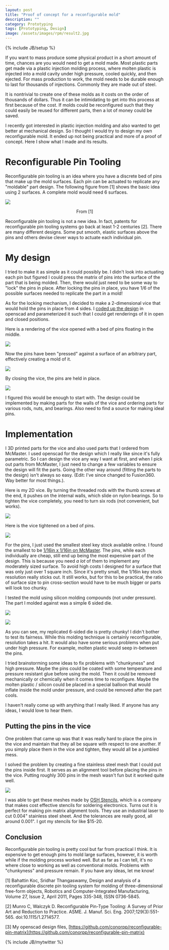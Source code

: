 ```yaml
---
layout: post
title: "Proof of concept for a reconfigurable mold"
description: ""
category: Prototyping
tags: [Prototyping, Design]
image: /assets/images/rpm/result2.jpg
---
```

{% include JB/setup %}

If you want to mass produce some physical product in a short amount of time,
chances are you would need to get a mold made.  Most plastic parts get made via a
plastic injection molding process, where molten plastic is injected into a mold cavity under
high pressure, cooled quickly, and then ejected.  For mass production to work, the mold needs
to be durable enough to last for thousands of injections.  Commonly they are made out of steel.

It is nontrivial to create one of these molds as it costs on the order of thousands of dollars.  Thus it can
be intimidating to get into this process at first because of the cost.  If molds could be reconfigured
such that they could easily be reused for different parts, then a lot of money could be saved.

I recently got interested in plastic injection molding and also wanted to get
better at mechanical design.  So I thought I would try to design my own
reconfigurable mold.  It ended up not being practical and more of a proof of
concept.  Here I show what I made and its results.


# Reconfigurable Pin Tooling

Reconfigurable pin tooling is an idea where you have a discrete bed of pins that make up the mold surfaces.  Each pin can
be actuated to replicate any "moldable" part design.  The following figure from [1] shows the basic idea using 2 surfaces.
A complete mold would need 6 surfaces.

![](/assets/images/rpm/overview.png)
<center class="caption">From [1]</center>

Reconfigurable pin tooling is not a new idea.  In fact, patents for reconfigurable pin tooling systems go back at least 1-2 centuries [2].
There are many different designs.  Some put smooth, elastic surfaces above the pins and others devise clever ways to actuate each individual pin.

# My design

I tried to make it as simple as it could possibly be.  I didn't look into actuating each pin but figured
I could press the matrix of pins into the surface of the part that is being molded.  Then, there would just
need to be some way to "lock" the pins in place.  After locking the pins in place, you have 1/6 of the possible surfaces
needed to replicate the part in a mold!

As for the locking mechanism, I decided to make a 2-dimensional vice that would hold the pins in place from 4 sides.
I [coded up the design](https://github.com/conorpp/reconfigurable-pin-matrix) 
in openscad and parameterized it such that I could get renderings of it in open and closed positions.

Here is a rendering of the vice opened with a bed of pins floating in the middle.

![](/assets/images/rpm/open.png)

Now the pins have been "pressed" against a surface of an arbitrary part, effectively creating a mold of it.

![](/assets/images/rpm/molded.png)

By closing the vice, the pins are held in place.

![](/assets/images/rpm/closed.png)

I figured this would be enough to start with.  The design could be implemented by making parts for the walls of the vice
and ordering parts for various rods, nuts, and bearings.  Also need to find a source for making ideal pins.

# Implementation

I 3D printed parts for the vice and also used parts that I ordered from
McMaster.  I used openscad for the design which I really like since it's fully
parametric.  So I can design the vice any way I want at first, and when I pick out
parts from McMaster, I just need to change a few variables to ensure the design
will fit the parts.  Going the other way around (fitting the parts to the
design) isn't always so easy. (Edit: I've since changed to Fusion360.  Way better for most things.).

Here is my 2D vice.  By turning the threaded rods with the thumb screws at the end, it pushes on the internal walls, which slide
on nylon bearings.  So to tighten the vice completely, you need to turn six rods (not convenient, but works).

![](/assets/images/rpm/impl_open.jpg)

Here is the vice tightened on a bed of pins.  

![](/assets/images/rpm/impl_closed.jpg)

For the pins, I just used the smallest steel key stock available online.
I found the smallest to be [1/16in x 1/16in on McMaster](https://www.mcmaster.com/#98535a120/=188c0h1).  The pins, while each individually are
cheap, still end up being the most expensive part of the design.  This is because you need *a lot* of them to implement any moderately sized surface.
To avoid high costs I designed for a surface that was only just over 1 square inch.  Since it's pretty small, the 1/16in key stock resolution
really sticks out.  It still works, but for this to be practical, the ratio of surface size to pin cross-section would have to be much bigger or parts
will look too chunky.


I tested the mold using silicon molding compounds (not under pressure).  The part I molded against was a simple 6 sided die.

![](/assets/images/rpm/result1.jpg)

![](/assets/images/rpm/result2.jpg)

As you can see, my replicated 6-sided die is pretty chunky!  I didn't bother to test its fairness.
While this molding technique is certainly reconfigurable, resolution takes a hit.  It would also
have some serious problems when put under high pressure.   For example, molten plastic would seep in-between the pins.

I tried brainstorming some ideas to fix problems with "chunkyness" and high pressure.  Maybe the pins could be coated
with some temperature and pressure resistant glue before using the mold.  Then it could be removed mechanically or chemically
when it comes time to reconfigure.  Maybe the molten plastic / silicon could be placed in a special balloon that would
inflate inside the mold under pressure, and could be removed after the part cools.

I haven't really come up with anything that I really liked.  If anyone has any ideas, I would love to hear them.

## Putting the pins in the vice

One problem that came up was that it was really hard to place the pins in the vice and maintain that they all be square with
respect to one another.  If you simply place them in the vice and tighten, they would all be a jumbled mess.

I solved the problem by creating a fine stainless steel mesh that I could put the pins inside first.  It serves as an alignment
tool before placing the pins in the vice.  Putting roughly 300 pins in the mesh wasn't fun but it worked quite well.

![](/assets/images/rpm/mesh.jpg)

I was able to get these meshes made by [OSH Stencils](https://www.oshstencils.com/#), which is a company that
makes cost effective stencils for soldering electronics.  Turns out it is perfect for making pin matrix alignment tools.
They use an industrial laser to cut 0.004" stainless steel sheet.  And the tolerances are really good, all around 0.001".
I got my stencils for like $15-20.

## Conclusion

Reconfigurable pin tooling is pretty cool but far from practical I think.  It is expensive to get enough pins to
mold large surfaces, however, it is worth while if the molding process worked well.  But as far as I can tell, it's no where
close to working as well as conventional molds.  Problems with "chunkyness" and pressure remain.  If you have any ideas,
let me know!


[1] Bahattin Koc, Sridhar Thangaswamy, Design and analysis of a reconfigurable discrete pin tooling system for molding of three-dimensional free-form objects, Robotics and Computer-Integrated Manufacturing, Volume 27, Issue 2, April 2011, Pages 335-348, ISSN 0736-5845.

[2] Munro C, Walczyk D. Reconfigurable Pin-Type Tooling: A Survey of Prior Art and Reduction to Practice. ASME. J. Manuf. Sci. Eng. 2007;129(3):551-565. doi:10.1115/1.2714577.

[3] My openscad design files, [https://github.com/conorpp/reconfigurable-pin-matrix](https://github.com/conorpp/reconfigurable-pin-matrix)


{% include JB/mytwitter %}
